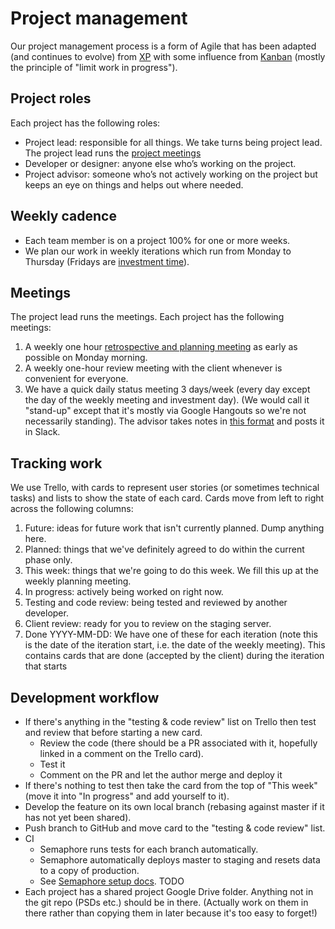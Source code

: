 # Project management

Our project management process is a form of Agile that has been adapted (and continues to evolve) from [XP](http://www.extremeprogramming.org/rules.html) with some influence from [Kanban](https://leankit.com/learn/kanban/what-is-kanban/) (mostly the principle of "limit work in progress").

## Project roles

Each project has the following roles:
  - Project lead: responsible for all things. We take turns being project lead. The project lead runs the [project meetings](#meetings)
  - Developer or designer: anyone else who’s working on the project.
  - Project advisor: someone who’s not actively working on the project but keeps an eye on things and helps out where needed.

## Weekly cadence

- Each team member is on a project 100% for one or more weeks.
- We plan our work in weekly iterations which run from Monday to Thursday (Fridays are [investment time](#investment-time)).

## Meetings

The project lead runs the meetings. Each project has the following meetings:

1. A weekly one hour [retrospective and planning meeting](retrospective-and-planning-meeting.md) as early as possible on Monday morning.
1. A weekly one-hour review meeting with the client whenever is convenient for everyone.
1. We have a quick daily status meeting 3 days/week (every day except the day of the weekly meeting and investment day). (We would call it "stand-up" except that it's mostly via Google Hangouts so we're not necessarily standing). The advisor takes notes in [this format](templates/status-template.txt) and posts it in Slack.

## Tracking work

We use Trello, with cards to represent user stories (or sometimes technical tasks) and lists to show the state of each card. Cards move from left to right across the following columns:

1. Future: ideas for future work that isn't currently planned. Dump anything here.
1. Planned: things that we've definitely agreed to do within the current phase only.
1. This week: things that we're going to do this week. We fill this up at the weekly planning meeting.
1. In progress: actively being worked on right now.
1. Testing and code review: being tested and reviewed by another developer.
1. Client review: ready for you to review on the staging server.
1. Done YYYY-MM-DD: We have one of these for each iteration (note this is the date of the iteration start, i.e. the date of the weekly meeting). This contains cards that are done (accepted by the client) during the iteration that starts

## Development workflow

- If there's anything in the "testing & code review" list on Trello then test and review that before starting a new card.
    - Review the code (there should be a PR associated with it, hopefully linked in a comment on the Trello card).
    - Test it
    - Comment on the PR and let the author merge and deploy it
- If there's nothing to test then take the card from the top of "This week" (move it into "In progress" and add yourself to it).
- Develop the feature on its own local branch (rebasing against master if it has not yet been shared).
- Push branch to GitHub and move card to the "testing & code review" list.
- CI
    - Semaphore runs tests for each branch automatically.
    - Semaphore automatically deploys master to staging and resets data to a copy of production.
    - See [Semaphore setup docs](https://docs.google.com/a/okgrow.com/document/d/19FhBBb7xLJNR4NV7sIHvWSAMjMhB1CrpexH7zCtLZB8/edit?usp=sharing). TODO
- Each project has a shared project Google Drive folder. Anything not in the git repo (PSDs etc.) should be in there. (Actually work on them in there rather than copying them in later because it's too easy to forget!)
